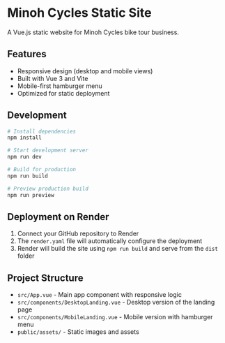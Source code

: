 # Minoh Cycles Static Site

A Vue.js static website for Minoh Cycles bike tour business.

## Features

- Responsive design (desktop and mobile views)
- Built with Vue 3 and Vite
- Mobile-first hamburger menu
- Optimized for static deployment

## Development

```bash
# Install dependencies
npm install

# Start development server
npm run dev

# Build for production
npm run build

# Preview production build
npm run preview
```

## Deployment on Render

1. Connect your GitHub repository to Render
2. The `render.yaml` file will automatically configure the deployment
3. Render will build the site using `npm run build` and serve from the `dist` folder

## Project Structure

- `src/App.vue` - Main app component with responsive logic
- `src/components/DesktopLanding.vue` - Desktop version of the landing page
- `src/components/MobileLanding.vue` - Mobile version with hamburger menu
- `public/assets/` - Static images and assets